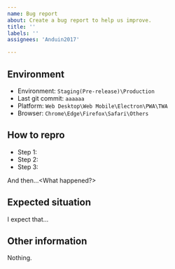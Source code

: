 ```yaml
---
name: Bug report
about: Create a bug report to help us improve.
title: ''
labels: ''
assignees: 'Anduin2017'

---
```


[//]: <Don't delete any header! Please fill out the form, or your bug report will not be considered!> 

## Environment

- Environment: `Staging(Pre-release)\Production`
- Last git commit: `aaaaaa`
- Platform: `Web Desktop\Web Mobile\Electron\PWA\TWA`
- Browser: `Chrome\Edge\Firefox\Safari\Others`

## How to repro

- Step 1: 
- Step 2: 
- Step 3: 

And then...<What happened?>

## Expected situation

I expect that...

## Other information

Nothing.
